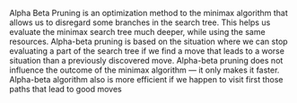 Alpha Beta Pruning is an optimization method to the minimax algorithm that allows us to disregard some branches in the search tree. This helps us evaluate the minimax search tree much deeper, while using the same resources. Alpha-beta pruning is based on the situation where we can stop evaluating a part of the search tree if we find a move that leads to a worse situation than a previously discovered move. Alpha-beta pruning does not influence the outcome of the minimax algorithm — it only makes it faster. Alpha-beta algorithm also is more efficient if we happen to visit first those paths that lead to good moves
